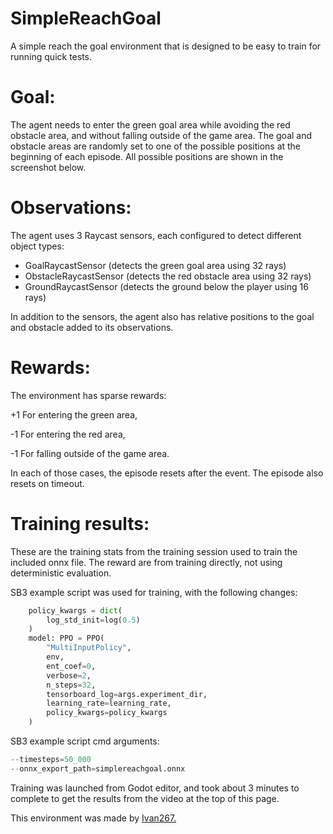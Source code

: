 # SimpleReachGoal
A simple reach the goal environment that is designed to be easy to train for running quick tests. 


# Goal:

The agent needs to enter the green goal area while avoiding the red obstacle area, and without falling outside of the game area. The goal and obstacle areas are randomly set to one of the possible positions at the beginning of each episode. All possible positions are shown in the screenshot below.


# Observations:

The agent uses 3 Raycast sensors, each configured to detect different object types:

- GoalRaycastSensor (detects the green goal area using 32 rays)
- ObstacleRaycastSensor (detects the red obstacle area using 32 rays)
- GroundRaycastSensor (detects the ground below the player using 16 rays)


In addition to the sensors, the agent also has relative positions to the goal and obstacle added to its observations.


# Rewards:

The environment has sparse rewards:

+1 For entering the green area,

-1 For entering the red area,

-1 For falling outside of the game area.

In each of those cases, the episode resets after the event. The episode also resets on timeout.


# Training results:

These are the training stats from the training session used to train the included onnx file. The reward are from training directly, not using deterministic evaluation.

SB3 example script was used for training, with the following changes:

```python
    policy_kwargs = dict(
        log_std_init=log(0.5)
    )
    model: PPO = PPO(
        "MultiInputPolicy",
        env,
        ent_coef=0,
        verbose=2,
        n_steps=32,
        tensorboard_log=args.experiment_dir,
        learning_rate=learning_rate,
        policy_kwargs=policy_kwargs
    )
```

SB3 example script cmd arguments:

```python
--timesteps=50_000
--onnx_export_path=simplereachgoal.onnx
```

Training was launched from Godot editor, and took about 3 minutes to complete to get the results from the video at the top of this page.

This environment was made by [Ivan267.](https://github.com/Ivan-267)